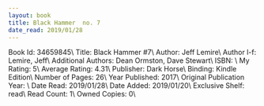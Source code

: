 ```yaml
---
layout: book
title: Black Hammer  no. 7
date_read: 2019/01/28
---
```


Book Id: 34659845\ 
Title: Black Hammer #7\ 
Author: Jeff Lemire\ 
Author l-f: Lemire, Jeff\ 
Additional Authors: Dean Ormston, Dave    Stewart\ 
ISBN: \ 
My Rating: 5\ 
Average Rating: 4.31\ 
Publisher: Dark Horse\ 
Binding: Kindle Edition\ 
Number of Pages: 26\ 
Year Published: 2017\ 
Original Publication Year: \ 
Date Read: 2019/01/28\ 
Date Added: 2019/01/20\ 
Exclusive Shelf: read\ 
Read Count: 1\ 
Owned Copies: 0\ 

